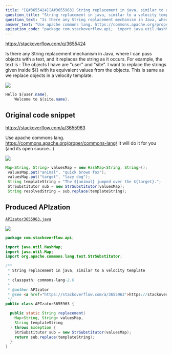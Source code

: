 ```yaml
---
title: "[Q#3655424][A#3655963] String replacement in java, similar to a velocity template"
question_title: "String replacement in java, similar to a velocity template"
question_text: "Is there any String replacement mechanism in Java, where I can pass objects with a text, and it replaces the string as it occurs. For example, the text is : The objects I have are \"user\" and \"site\". I want to replace the strings given inside ${} with its equivalent values from the objects. This is same as we replace objects in a velocity template."
answer_text: "Use apache commons lang. https://commons.apache.org/proper/commons-lang/ It will do it for you (and its open source...)"
apization_code: "package com.stackoverflow.api;  import java.util.HashMap; import java.util.Map; import org.apache.commons.lang.text.StrSubstitutor;  /**  * String replacement in java, similar to a velocity template  *  * classpath: commons-lang-2.6  *  * @author APIzator  * @see <a href=\"https://stackoverflow.com/a/3655963\">https://stackoverflow.com/a/3655963</a>  */ public class APIzator3655963 {    public static String replacement(     Map<String, String> valuesMap,     String templateString   ) throws Exception {     StrSubstitutor sub = new StrSubstitutor(valuesMap);     return sub.replace(templateString);   } }"
---
```


https://stackoverflow.com/q/3655424

Is there any String replacement mechanism in Java, where I can pass objects with a text, and it replaces the string as it occurs.
For example, the text is :
The objects I have are &quot;user&quot; and &quot;site&quot;. I want to replace the strings given inside ${} with its equivalent values from the objects. This is same as we replace objects in a velocity template.


<div class="code-logo"><img src="/stackoverflow.png" /></div>

```java
Hello ${user.name},
    Welcome to ${site.name}.
```


## Original code snippet

https://stackoverflow.com/a/3655963

Use apache commons lang.
https://commons.apache.org/proper/commons-lang/
It will do it for you (and its open source...)

<div class="code-logo"><img src="/stackoverflow.png" /></div>

```java
Map<String, String> valuesMap = new HashMap<String, String>();
 valuesMap.put("animal", "quick brown fox");
 valuesMap.put("target", "lazy dog");
 String templateString = "The ${animal} jumped over the ${target}.";
 StrSubstitutor sub = new StrSubstitutor(valuesMap);
 String resolvedString = sub.replace(templateString);
```

## Produced APIzation

[`APIzator3655963.java`](https://github.com/pasqualesalza/apization-temp/raw/main/data/search/APIzator3655963.java)

<div class="code-logo"><img src="/apizator.png" /></div>

```java
package com.stackoverflow.api;

import java.util.HashMap;
import java.util.Map;
import org.apache.commons.lang.text.StrSubstitutor;

/**
 * String replacement in java, similar to a velocity template
 *
 * classpath: commons-lang-2.6
 *
 * @author APIzator
 * @see <a href="https://stackoverflow.com/a/3655963">https://stackoverflow.com/a/3655963</a>
 */
public class APIzator3655963 {

  public static String replacement(
    Map<String, String> valuesMap,
    String templateString
  ) throws Exception {
    StrSubstitutor sub = new StrSubstitutor(valuesMap);
    return sub.replace(templateString);
  }
}

```